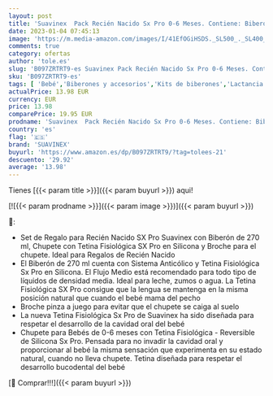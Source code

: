 ```yaml
---
layout: post
title: 'Suavinex  Pack Recién Nacido Sx Pro 0-6 Meses. Contiene: Biberón Anticólico de 270 ml Flujo Medio + Chupete Tétina Fisiológica Sx Pro en Silicona + Cadena Sujeta Chupete. 3 Productos. Memories Rosa'
date: 2023-01-04 07:45:13
image: 'https://m.media-amazon.com/images/I/41EfOGiHSDS._SL500_._SL400_.jpg'
comments: true
category: ofertas
author: 'tole.es'
slug: 'B097ZRTRT9-es Suavinex Pack Recién Nacido Sx Pro 0-6 Meses. Contiene:...'
sku: 'B097ZRTRT9-es'
tags: [ 'Bebé','Biberones y accesorios','Kits de biberones','Lactancia y alimentación','biberón','chupete','nacido','recién','suavinex','🇪🇸', ]
actualPrice: 13.98 EUR
currency: EUR
price: 13.98
comparePrice: 19.95 EUR
prodname: 'Suavinex  Pack Recién Nacido Sx Pro 0-6 Meses. Contiene: Biberón Anticólico de 270 ml Flujo Medio + Chupete Tétina Fisiológica Sx Pro en Silicona + Cadena Sujeta Chupete. 3 Productos. Memories Rosa'
country: 'es'
flag: '🇪🇸'
brand: 'SUAVINEX'
buyurl: 'https://www.amazon.es/dp/B097ZRTRT9/?tag=tolees-21'
descuento: '29.92'
average: '13.98'
---
```


Tienes [{{< param title >}}]({{< param buyurl >}}) aqui!

[![{{< param prodname >}}]({{< param image >}})]({{< param buyurl >}})

🔎:

- Set de Regalo para Recién Nacido SX Pro Suavinex con Biberón de 270 ml, Chupete con Tetina Fisiológica SX Pro en Silicona y Broche para el chupete. Ideal para Regalos de Recién Nacido
- El Biberón de 270 ml cuenta con Sistema Anticólico y Tetina Fisiológica Sx Pro en Silicona. El Flujo Medio está recomendado para todo tipo de líquidos de densidad media. Ideal para leche, zumos o agua. La Tetina Fisiológica SX Pro consigue que la lengua se mantenga en la misma posición natural que cuando el bebé mama del pecho
- Broche pinza a juego para evitar que el chupete se caiga al suelo
- La nueva Tetina Fisiológica Sx Pro de Suavinex ha sido diseñada para respetar el desarrollo de la cavidad oral del bebé
- Chupete para Bebés de 0-6 meses con Tetina Fisiológica - Reversible de Silicona Sx Pro. Pensada para no invadir la cavidad oral y proporcionar al bebé la misma sensación que experimenta en su estado natural, cuando no lleva chupete. Tetina diseñada para respetar el desarrollo bucodental del bebé

[🛒 Comprar!!!]({{< param buyurl >}})
